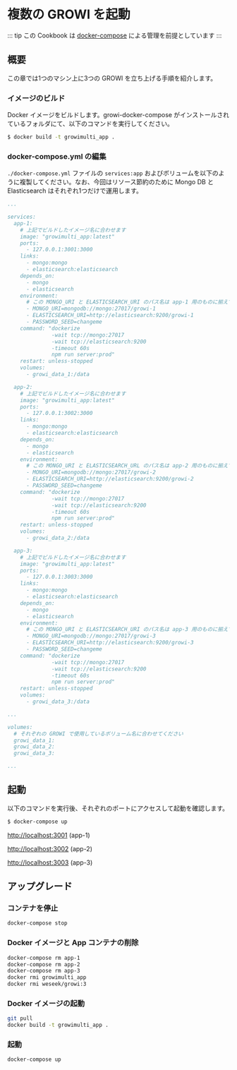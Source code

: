 # 複数の GROWI を起動

::: tip
この Cookbook は [docker-compose](../getting-started/docker-compose.md) による管理を前提としています
:::

## 概要

この章では1つのマシン上に3つの GROWI を立ち上げる手順を紹介します。

### イメージのビルド

Docker イメージをビルドします。growi-docker-compose がインストールされているフォルダにて、以下のコマンドを実行してください。

```bash
$ docker build -t growimulti_app .
```

### docker-compose.yml の編集

`./docker-compose.yml` ファイルの `services:app` およびボリュームを以下のように複製してください。なお、今回はリソース節約のために Mongo DB と Elasticsearch はそれぞれ1つだけで運用します。

```text:docker-compose.yml
...

services:
  app-1:
    # 上記でビルドしたイメージ名に合わせます
    image: "growimulti_app:latest"
    ports:
      - 127.0.0.1:3001:3000
    links:
      - mongo:mongo
      - elasticsearch:elasticsearch
    depends_on:
      - mongo
      - elasticsearch
    environment:
      # この MONGO_URI と ELASTICSEARCH_URI のパス名は app-1 用のものに揃えてください
      - MONGO_URI=mongodb://mongo:27017/growi-1
      - ELASTICSEARCH_URI=http://elasticsearch:9200/growi-1
      - PASSWORD_SEED=changeme
    command: "dockerize
              -wait tcp://mongo:27017
              -wait tcp://elasticsearch:9200
              -timeout 60s
              npm run server:prod"
    restart: unless-stopped
    volumes:
      - growi_data_1:/data

  app-2:
    # 上記でビルドしたイメージ名に合わせます
    image: "growimulti_app:latest"
    ports:
      - 127.0.0.1:3002:3000
    links:
      - mongo:mongo
      - elasticsearch:elasticsearch
    depends_on:
      - mongo
      - elasticsearch
    environment:
      # この MONGO_URI と ELASTICSEARCH_URL のパス名は app-2 用のものに揃えてください
      - MONGO_URI=mongodb://mongo:27017/growi-2
      - ELASTICSEARCH_URI=http://elasticsearch:9200/growi-2
      - PASSWORD_SEED=changeme
    command: "dockerize
              -wait tcp://mongo:27017
              -wait tcp://elasticsearch:9200
              -timeout 60s
              npm run server:prod"
    restart: unless-stopped
    volumes:
      - growi_data_2:/data

  app-3:
    # 上記でビルドしたイメージ名に合わせます
    image: "growimulti_app:latest"
    ports:
      - 127.0.0.1:3003:3000
    links:
      - mongo:mongo
      - elasticsearch:elasticsearch
    depends_on:
      - mongo
      - elasticsearch
    environment:
      # この MONGO_URI と ELASTICSEARCH_URI のパス名は app-3 用のものに揃えてください
      - MONGO_URI=mongodb://mongo:27017/growi-3
      - ELASTICSEARCH_URI=http://elasticsearch:9200/growi-3
      - PASSWORD_SEED=changeme
    command: "dockerize
              -wait tcp://mongo:27017
              -wait tcp://elasticsearch:9200
              -timeout 60s
              npm run server:prod"
    restart: unless-stopped
    volumes:
      - growi_data_3:/data

...

volumes:
  # それぞれの GROWI で使用しているボリューム名に合わせてください
  growi_data_1:
  growi_data_2:
  growi_data_3:

...
```

## 起動

以下のコマンドを実行後、それぞれのポートにアクセスして起動を確認します。

```bash
$ docker-compose up
```

[http://localhost:3001](http://localhost:3001) (app-1)

[http://localhost:3002](http://localhost:3002) (app-2)

[http://localhost:3003](http://localhost:3003) (app-3)


## アップグレード

### コンテナを停止

```bash
docker-compose stop
```

### Docker イメージと App コンテナの削除

```bash
docker-compose rm app-1
docker-compose rm app-2
docker-compose rm app-3
docker rmi growimulti_app
docker rmi weseek/growi:3
```

### Docker イメージの起動

```bash
git pull
docker build -t growimulti_app .
```

### 起動

```bash
docker-compose up
```